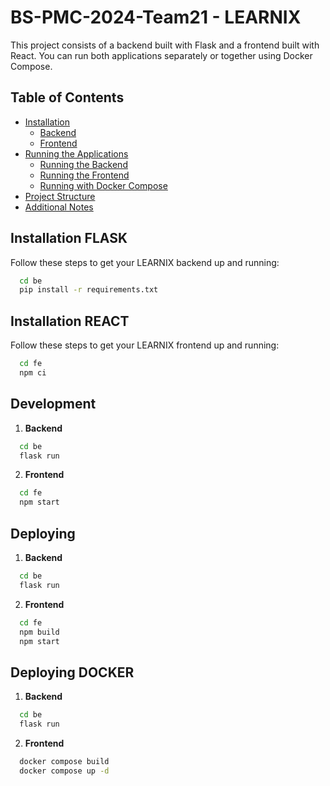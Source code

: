 # BS-PMC-2024-Team21 - LEARNIX

This project consists of a backend built with Flask and a frontend built with React. You can run both applications separately or together using Docker Compose.

## Table of Contents
- [Installation](#installation)
  - [Backend](#backend)
  - [Frontend](#frontend)
- [Running the Applications](#running-the-applications)
  - [Running the Backend](#running-the-backend)
  - [Running the Frontend](#running-the-frontend)
  - [Running with Docker Compose](#running-with-docker-compose)
- [Project Structure](#project-structure)
- [Additional Notes](#additional-notes)

## Installation FLASK
Follow these steps to get your LEARNIX backend up and running:

 ```bash
   cd be 
   pip install -r requirements.txt
   ```

## Installation REACT
Follow these steps to get your LEARNIX frontend up and running:

 ```bash
   cd fe
   npm ci
   ```

## Development

1. **Backend**
 ```bash
   cd be
   flask run
   ```
2. **Frontend**
 ```bash
   cd fe
   npm start
   ```

## Deploying
1. **Backend**
 ```bash
   cd be
   flask run
   ```
2. **Frontend**
 ```bash
   cd fe
   npm build
   npm start
   ```

## Deploying DOCKER
1. **Backend**
 ```bash
   cd be
   flask run
   ```
2. **Frontend**
 ```bash
   docker compose build
   docker compose up -d
   ```
